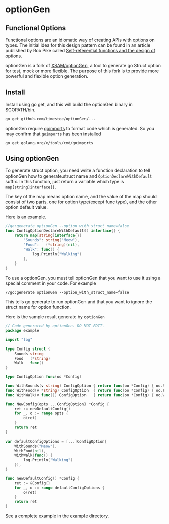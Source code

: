 # optionGen

## Functional Options
Functional options are an idiomatic way of creating APIs with options on types. The initial idea for this design pattern can be found in an article published by Rob Pike called [Self-referential functions and the design of options](https://commandcenter.blogspot.com/2014/01/self-referential-functions-and-design.html).

optionGen is a fork of [XSAM/optionGen](https://github.com/XSAM/optionGen), a tool to generate go Struct option for test, mock or more flexible. The purpose of this fork is to provide more powerful and flexible option generation. 

## Install
Install using go get, and this will build the optionGen binary in $GOPATH/bin.
```bash
go get github.com/timestee/optionGen/...
```

optionGen require [goimports](https://godoc.org/golang.org/x/tools/cmd/goimports) to format code which is generated. So you may confirm that `goimports` has been installed

```bash
go get golang.org/x/tools/cmd/goimports
```

## Using optionGen
To generate struct option, you need write a function declaration to tell optionGen how to generate.struct name and `OptionDeclareWithDefault` suffix. In this function, just return a variable which type is `map[string]interface{}`.

The key of the map means option name, and the value of the map should consist of two parts, one for option type(except func type), and the other option default value.

Here is an example.
```go
//go:generate optionGen --option_with_struct_name=false
func ConfigOptionDeclareWithDefault() interface{} {
	return map[string]interface{}{
		"Sounds": string("Meow"),
		"Food":   (*string)(nil),
		"Walk": func() {
			log.Println("Walking")
		},
	}
}

```

To use a optionGen, you must tell optionGen that you want to use it using a special comment in your code. For example
```
//go:generate optionGen --option_with_struct_name=false
```
This tells go generate to run optionGen and that you want to ignore the struct name for option function.

Here is the sample result generate by `optionGen`

```go
// Code generated by optionGen. DO NOT EDIT.
package example

import "log"

type Config struct {
	Sounds string
	Food   (*string)
	Walk   func()
}

type ConfigOption func(oo *Config)

func WithSounds(v string) ConfigOption { return func(oo *Config) { oo.Sounds = v } }
func WithFood(v *string) ConfigOption  { return func(oo *Config) { oo.Food = v } }
func WithWalk(v func()) ConfigOption   { return func(oo *Config) { oo.Walk = v } }

func NewConfig(opts ...ConfigOption) *Config {
	ret := newDefaultConfig()
	for _, o := range opts {
		o(ret)
	}
	return ret
}

var defaultConfigOptions = [...]ConfigOption{
	WithSounds("Meow"),
	WithFood(nil),
	WithWalk(func() {
		log.Println("Walking")
	}),
}

func newDefaultConfig() *Config {
	ret := &Config{}
	for _, o := range defaultConfigOptions {
		o(ret)
	}
	return ret
}


```

See a complete example in the [example](https://github.com/timestee/optionGen/blob/master/example/cat.go) directory.
